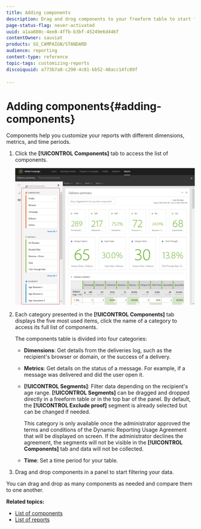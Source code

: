 ```yaml
---
title: Adding components
description: Drag and drog components to your freeform table to start filtering your data and building your report.
page-status-flag: never-activated
uuid: a1aa880c-4ee8-4ffb-b3bf-45249e6d446f
contentOwner: sauviat
products: SG_CAMPAIGN/STANDARD
audience: reporting
content-type: reference
topic-tags: customizing-reports
discoiquuid: a773b7a8-c290-4c81-bb52-48acc14fc89f

---
```


# Adding components{#adding-components}

Components help you customize your reports with different dimensions, metrics, and time periods.

1. Click the **[!UICONTROL Components]** tab to access the list of components.

   ![](assets/dynamic_report_components.png)

1. Each category presented in the **[!UICONTROL Components]** tab displays the five most used items, click the name of a category to access its full list of components.

   The components table is divided into four categories:

    * **Dimensions**: Get details from the deliveries log, such as the recipient's browser or domain, or the success of a delivery.
    * **Metrics**: Get details on the status of a message. For example, if a message was delivered and did the user open it. 
    * **[!UICONTROL Segments]**: Filter data depending on the recipient's age range. **[!UICONTROL Segments]** can be dragged and dropped directly in a freeform table or in the top bar of the panel. By default, the **[!UICONTROL Exclude proof]** segment is already selected but can be changed if needed.

      This category is only available once the administrator approved the terms and conditions of the Dynamic Reporting Usage Agreement that will be displayed on screen. If the administrator declines the agreement, the segments will not be visible in the **[!UICONTROL Components]** tab and data will not be collected.
    
    * **Time**: Set a time period for your table.

1. Drag and drop components in a panel to start filtering your data.

You can drag and drop as many components as needed and compare them to one another.

**Related topics:**

* [List of components](../../reporting/using/list-of-components-.md)
* [List of reports](../../reporting/using/defining-the-report-period.md)

